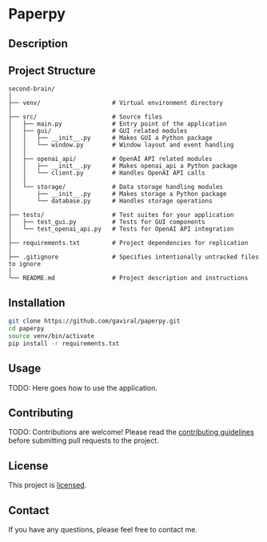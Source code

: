 # Paperpy

## Description

## Project Structure
```
second-brain/
│
├── venv/                    # Virtual environment directory
│
├── src/                     # Source files
│   ├── main.py              # Entry point of the application
│   ├── gui/                 # GUI related modules
│   │   ├── __init__.py      # Makes GUI a Python package
│   │   └── window.py        # Window layout and event handling
│   │
│   ├── openai_api/          # OpenAI API related modules
│   │   ├── __init__.py      # Makes openai_api a Python package
│   │   └── client.py        # Handles OpenAI API calls
│   │
│   └── storage/             # Data storage handling modules
│       ├── __init__.py      # Makes storage a Python package
│       └── database.py      # Handles storage operations
│
├── tests/                   # Test suites for your application
│   ├── test_gui.py          # Tests for GUI components
│   └── test_openai_api.py   # Tests for OpenAI API integration
│
├── requirements.txt         # Project dependencies for replication
│
├── .gitignore               # Specifies intentionally untracked files to ignore
│
└── README.md                # Project description and instructions
```


## Installation
```bash
git clone https://github.com/gaviral/paperpy.git
cd paperpy
source venv/bin/activate
pip install -r requirements.txt
```

## Usage
TODO: Here goes how to use the application.

## Contributing
TODO: Contributions are welcome! Please read the [contributing guidelines](CONTRIBUTING.md) before submitting pull requests to the project.

## License
This project is [licensed](LICENSE).

## Contact
If you have any questions, please feel free to contact me.
